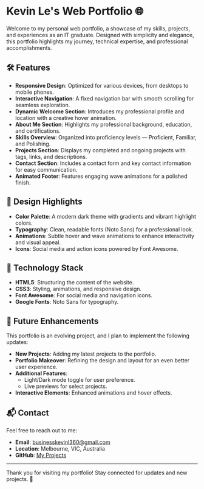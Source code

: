# Kevin Le's Web Portfolio 🌐

Welcome to my personal web portfolio, a showcase of my skills, projects, and experiences as an IT graduate. Designed with simplicity and elegance, this portfolio highlights my journey, technical expertise, and professional accomplishments.

## 🛠️ Features

- **Responsive Design**: Optimized for various devices, from desktops to mobile phones.
- **Interactive Navigation**: A fixed navigation bar with smooth scrolling for seamless exploration.
- **Dynamic Welcome Section**: Introduces my professional profile and location with a creative hover animation.
- **About Me Section**: Highlights my professional background, education, and certifications.
- **Skills Overview**: Organized into proficiency levels — Proficient, Familiar, and Polishing.
- **Projects Section**: Displays my completed and ongoing projects with tags, links, and descriptions.
- **Contact Section**: Includes a contact form and key contact information for easy communication.
- **Animated Footer**: Features engaging wave animations for a polished finish.

## 🎨 Design Highlights

- **Color Palette**: A modern dark theme with gradients and vibrant highlight colors.
- **Typography**: Clean, readable fonts (Noto Sans) for a professional look.
- **Animations**: Subtle hover and wave animations to enhance interactivity and visual appeal.
- **Icons**: Social media and action icons powered by Font Awesome.

## 📁 Technology Stack

- **HTML5**: Structuring the content of the website.
- **CSS3**: Styling, animations, and responsive design.
- **Font Awesome**: For social media and navigation icons.
- **Google Fonts**: Noto Sans for typography.

## 🚀 Future Enhancements

This portfolio is an evolving project, and I plan to implement the following updates:

- **New Projects**: Adding my latest projects to the portfolio.
- **Portfolio Makeover**: Refining the design and layout for an even better user experience.
- **Additional Features**:
  - Light/Dark mode toggle for user preference.
  - Live previews for select projects.
- **Interactive Elements**: Enhanced animations and hover effects.

## 📬 Contact

Feel free to reach out to me:
- **Email**: [businesskevinl360@gmail.com](mailto:businesskevinl360@gmail.com)
- **Location**: Melbourne, VIC, Australia
- **GitHub**: [My Projects](https://github.com/Kaven101)

---

Thank you for visiting my portfolio! Stay connected for updates and new projects. 🚀
